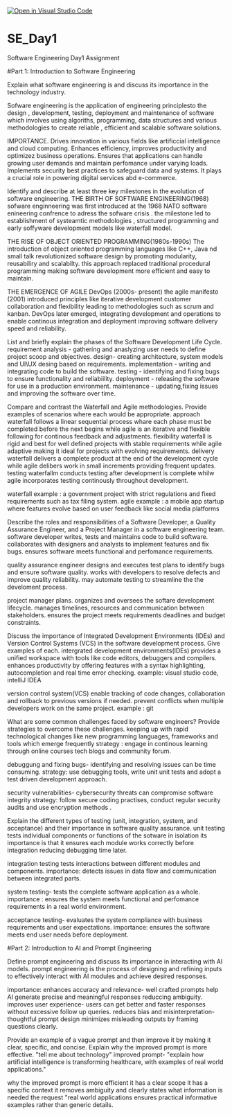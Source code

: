 [![Open in Visual Studio Code](https://classroom.github.com/assets/open-in-vscode-2e0aaae1b6195c2367325f4f02e2d04e9abb55f0b24a779b69b11b9e10269abc.svg)](https://classroom.github.com/online_ide?assignment_repo_id=18412614&assignment_repo_type=AssignmentRepo)
# SE_Day1
Software Engineering Day1 Assignment

#Part 1: Introduction to Software Engineering

Explain what software engineering is and discuss its importance in the technology industry.

Sofware engineering is the application of engineering principlesto the design , development, testing, deployment and maintenance of software which involves using algoriths, programming, data structures and various methodologies to create reliable , efficient and scalable software solutions.

IMPORTANCE.
Drives innovation in various fields like artificcial intelligence and cloud computing.
Enhances efficiency, improves productivity and optimizez business operations.
Ensures that applications can handle growing user demands and maintain perfomance under varying loads.
Implements security best practices to safeguard data and systems.
It plays a crucial role in powering digital services abd e-commerce.


Identify and describe at least three key milestones in the evolution of software engineering.
THE BIRTH OF SOFTWARE ENGINEERING(1968)
sofware enginneering was first introduced at the 1968 NATO software enineering confrence to adress the sofware crisis . the milestone led to establishment of systeamtic methodologies , structured programming and early soffyware development models like waterfall model.

THE RISE OF OBJECT ORIENTED PROGRAMMING(1980s-1990s)
The introduction of object oriented programming languages like C++, Java nd small talk revolutionized software design by  promoting modularity, reusabiliry and scalabilty. this approach replaced traditional procedural programming making software development more efficient and easy  to maintain.

THE EMERGENCE OF AGILE DevOps (2000s- present)
the agile manifesto (2001) introduced principles like iterative development customer collaboration and flexibility leading to methodologies such as scrum and kanban. DevOps later emerged, integrating development and operations  to enable continous integration and deployment improving software delivery speed and reliability.



List and briefly explain the phases of the Software Development Life Cycle.
requirement analysis - gathering and anaslyzing user needs to define project scoop and objectives.
design- creating architecture, system models and UI\UX desing based on requirements.
implementation - writing and integrating code to build the software.
testing - identifying and fixing bugs to ensure functionality and reliabiility.
deployment - releasing the software for use in a production environment.
maintenance - updating,fixing issues and improving the software over time.


Compare and contrast the Waterfall and Agile methodologies. Provide examples of scenarios where each would be appropriate.
approach
waterfall follows a linear sequential process whare each phase must be completed before the next begins while agile is an iterative and flexible following for continous feedback and adjustments.
flexibility
waterfall is rigid and best for well defined projects with stable requirements while agile adaptive making it ideal for projects with evolving requirements.
delivery
waterfall delivers a complete product at the end of the development cycle while agile delibers work in small increments providing frequent updates.
testing
waterfallm conducts testing after development is complete whilw agile incorporates testing continously throughout development.


waterfall example : a government project with strict regulations and fixed requirements such as tax filing system.
agile example : a mobile app startup where features evolve based on user feedback like social
 media platforms

Describe the roles and responsibilities of a Software Developer, a Quality Assurance Engineer, and a Project Manager in a software engineering team.
software developer 
writes, tests and maintains code to build software.
collaborates with designers and analysts to implement features and fix bugs.
ensures software meets functional and perfomance requirements.

quality assurance engineer 
designs and executes test plans to identify bugs and ensure software quality.
works with developers to resolve defects and improve quality reliability.
may automate testing to streamline the the develoment process.

project manager
plans. organizes and oversees the softare development lifecycle.
manages timelines, resources and communication between stakeholders.
ensures the project meets requirements deadlines and budget constraints.


Discuss the importance of Integrated Development Environments (IDEs) and Version Control Systems (VCS) in the software development process. Give examples of each.
intergrated development environments(IDEs)
provides a unified workspace with tools like code editors, debuggers and compilers.
enhances productivity by offering features with a syntax highlighting, autocompletion and real time error checking.
example: visual studio code, intelliJ IDEA

version control system(VCS)
enable tracking of code changes, collaboration and rollback to previous versions if needed.
prevent conflicts when multiple developers work on the same project.
example : git 


What are some common challenges faced by software engineers? Provide strategies to overcome these challenges.
keeping up with rapid technological changes like new programming languages, frameworks and tools which  emerge frequently
strategy : engage in continous learning through online courses tech blogs and community forum.

debuggung and fixing bugs- identifying and resolving issues can be time consuming.
strategy: use debugging tools, write unit unit tests and adopt a test driven development approach.

security vulnerabilities- cybersecurity threats can compromise software integrity
strategy: follow secure coding practises, conduct regular security audits and use encryption methods .


Explain the different types of testing (unit, integration, system, and acceptance) and their importance in software quality assurance.
unit testing 
tests individual components or functions of the sotware in isolation
its importance is that it ensures each module works correctly before integration reducing debugging time later.

integration testing
tests interactions between different modules and components.
importance: detects issues in data flow and communication between integrated parts.

system testing- tests the complete software application as a whole. 
importance : ensures the system meets functional and perfomance requirements in a real world environment.

acceptance testing- evaluates the system compliance with business requirements and user expectations.
importance: ensures the software meets end user needs before deployment.


#Part 2: Introduction to AI and Prompt Engineering

Define prompt engineering and discuss its importance in interacting with AI models.
prompt engineering is the process of designing and refining inputs to effectively interact with AI modules and achieve desired responses.

importance:
enhances accuracy and relevance- well crafted prompts help AI generate precise and meaningful responses reduccing ambiguity.
improves user experience- users can get better and faster responses without excessive follow up queries.
reduces bias and misinterpretation- thoughtful prompt design minimizes misleading outputs by framing questions clearly.

Provide an example of a vague prompt and then improve it by making it clear, specific, and concise. Explain why the improved prompt is more effective.
"tell me about technology"
improved prompt- "explain how artificial intelligence is transforming healthcare, with examples of real world applications."

why the improved prompt is more efficient
it has a clear scope 
it has a specific context
it removes ambiguity and clearly states what information is needed
the request "real world applications ensures practical informative examples rather than generic details.

